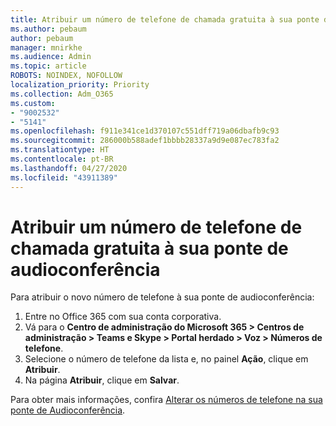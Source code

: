 ```yaml
---
title: Atribuir um número de telefone de chamada gratuita à sua ponte de audioconferência
ms.author: pebaum
author: pebaum
manager: mnirkhe
ms.audience: Admin
ms.topic: article
ROBOTS: NOINDEX, NOFOLLOW
localization_priority: Priority
ms.collection: Adm_O365
ms.custom:
- "9002532"
- "5141"
ms.openlocfilehash: f911e341ce1d370107c551dff719a06dbafb9c93
ms.sourcegitcommit: 286000b588adef1bbbb28337a9d9e087ec783fa2
ms.translationtype: HT
ms.contentlocale: pt-BR
ms.lasthandoff: 04/27/2020
ms.locfileid: "43911389"
---
```

# <a name="assign-a-toll-free-number-to-your-audio-conferencing-bridge"></a>Atribuir um número de telefone de chamada gratuita à sua ponte de audioconferência

Para atribuir o novo número de telefone à sua ponte de audioconferência:

1. Entre no Office 365 com sua conta corporativa.
2. Vá para o **Centro de administração do Microsoft 365 > Centros de administração > Teams e Skype > Portal herdado > Voz > Números de telefone**.
3. Selecione o número de telefone da lista e, no painel **Ação**, clique em **Atribuir**.
4. Na página **Atribuir**, clique em **Salvar**.

Para obter mais informações, confira [Alterar os números de telefone na sua ponte de Audioconferência](https://docs.microsoft.com/MicrosoftTeams/change-the-phone-numbers-on-your-audio-conferencing-bridge).
